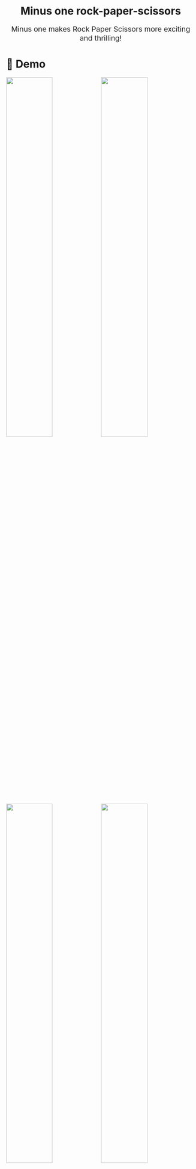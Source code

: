 <p align="center" style="color: #343a40">
  <h1 align="center">Minus one rock-paper-scissors</h1>
</p>
<p align="center" style="font-size: 1.2rem;">
  Minus one makes Rock Paper Scissors more exciting and thrilling!
</p>

# 👀 Demo
<img src="https://raw.githubusercontent.com/Woong25/Minus_one_rock_paper_scissors/main/images/demo1.png" width="49.5%" /> <img src="https://raw.githubusercontent.com/Woong25/Minus_one_rock_paper_scissors/main/images/demo2.png" width="49.5%" />
<img src="https://raw.githubusercontent.com/Woong25/Minus_one_rock_paper_scissors/main/images/demo3.png" width="49.5%" /> <img src="https://raw.githubusercontent.com/Woong25/Minus_one_rock_paper_scissors/main/images/demo4.png" width="49.5%" />